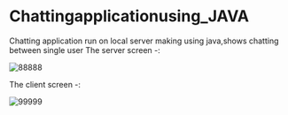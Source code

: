 # Chattingapplicationusing_JAVA
Chatting application  run on local server making using java,shows chatting between  single user 
The server screen -:

![88888](https://user-images.githubusercontent.com/68479220/155333813-2ee558a5-54bc-482e-bc47-61e82acf8f24.png)

The client screen -:

![99999](https://user-images.githubusercontent.com/68479220/155333975-1750f7d3-e781-4d84-a9b1-34f1b9a9746b.png)

